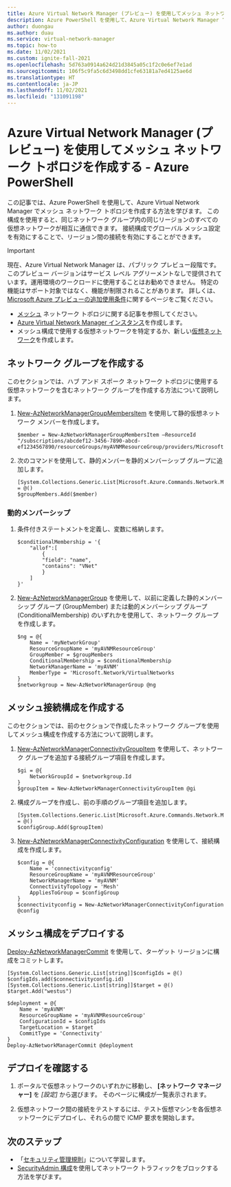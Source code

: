 ```yaml
---
title: Azure Virtual Network Manager (プレビュー) を使用してメッシュ ネットワーク トポロジを作成する - Azure PowerShell
description: Azure PowerShell を使用して、Azure Virtual Network Manager でメッシュ ネットワーク トポロジを作成する方法を学びます。
author: duongau
ms.author: duau
ms.service: virtual-network-manager
ms.topic: how-to
ms.date: 11/02/2021
ms.custom: ignite-fall-2021
ms.openlocfilehash: 5d763a0914a624d21d3845a05c1f2c0e6ef7e1ad
ms.sourcegitcommit: 106f5c9fa5c6d3498dd1cfe63181a7ed4125ae6d
ms.translationtype: HT
ms.contentlocale: ja-JP
ms.lasthandoff: 11/02/2021
ms.locfileid: "131091198"
---
```

# <a name="create-a-mesh-network-topology-with-azure-virtual-network-manager-preview---azure-powershell"></a>Azure Virtual Network Manager (プレビュー) を使用してメッシュ ネットワーク トポロジを作成する - Azure PowerShell

この記事では、Azure PowerShell を使用して、Azure Virtual Network Manager でメッシュ ネットワーク トポロジを作成する方法を学びます。 この構成を使用すると、同じネットワーク グループ内の同じリージョンのすべての仮想ネットワークが相互に通信できます。 接続構成でグローバル メッシュ設定を有効にすることで、リージョン間の接続を有効にすることができます。

> [!IMPORTANT]
> 現在、Azure Virtual Network Manager は、パブリック プレビュー段階です。
> このプレビュー バージョンはサービス レベル アグリーメントなしで提供されています。運用環境のワークロードに使用することはお勧めできません。 特定の機能はサポート対象ではなく、機能が制限されることがあります。
> 詳しくは、[Microsoft Azure プレビューの追加使用条件](https://azure.microsoft.com/support/legal/preview-supplemental-terms/)に関するページをご覧ください。

* [メッシュ](concept-connectivity-configuration.md#mesh-network-topology) ネットワーク トポロジに関する記事を参照してください。
* [Azure Virtual Network Manager インスタンス](create-virtual-network-manager-powershell.md#create-virtual-network-manager)を作成します。
* メッシュ構成で使用する仮想ネットワークを特定するか、新しい[仮想ネットワーク](../virtual-network/quick-create-powershell.md)を作成します。

## <a name="create-a-network-group"></a>ネットワーク グループを作成する

このセクションでは、ハブ アンド スポーク ネットワーク トポロジに使用する仮想ネットワークを含むネットワーク グループを作成する方法について説明します。

1. [New-AzNetworkManagerGroupMembersItem](/powershell/module/az.network/new-aznetworkmanagergroupmembersitem) を使用して静的仮想ネットワーク メンバーを作成します。

    ```azurepowershell-interactive
    $member = New-AzNetworkManagerGroupMembersItem –ResourceId "/subscriptions/abcdef12-3456-7890-abcd-ef1234567890/resourceGroups/myAVNMResourceGroup/providers/Microsoft.Network/virtualNetworks/VNetA"
    ```

1. 次のコマンドを使用して、静的メンバーを静的メンバーシップ グループに追加します。

    ```azurepowershell-interactive
    [System.Collections.Generic.List[Microsoft.Azure.Commands.Network.Models.NetworkManager.PSNetworkManagerGroupMembersItem]]$groupMembers = @()  
    $groupMembers.Add($member)
    ```

### <a name="dynamic-membership"></a>動的メンバーシップ

1. 条件付きステートメントを定義し、変数に格納します。

    ```azurepowershell-interactive
    $conditionalMembership = '{ 
        "allof":[ 
            { 
            "field": "name", 
            "contains": "VNet" 
            } 
        ] 
    }' 
    ```

1. [New-AzNetworkManagerGroup](/powershell/module/az.network/new-aznetworkmanagergroup) を使用して、以前に定義した静的メンバーシップ グループ (GroupMember) または動的メンバーシップ グループ (ConditionalMembership) のいずれかを使用して、ネットワーク グループを作成します。

    ```azurepowershell-interactive
    $ng = @{
        Name = 'myNetworkGroup'
        ResourceGroupName = 'myAVNMResourceGroup'
        GroupMember = $groupMembers
        ConditionalMembership = $conditionalMembership
        NetworkManagerName = 'myAVNM'
        MemberType = 'Microsoft.Network/VirtualNetworks
    }
    $networkgroup = New-AzNetworkManagerGroup @ng
    ```

## <a name="create-a-mesh-connectivity-configuration"></a>メッシュ接続構成を作成する

このセクションでは、前のセクションで作成したネットワーク グループを使用してメッシュ構成を作成する方法について説明します。

1. [New-AzNetworkManagerConnectivityGroupItem](/powershell/module/az.network/new-aznetworkmanagerconnectivitygroupitem) を使用して、ネットワーク グループを追加する接続グループ項目を作成します。

    ```azurepowershell-interactive
    $gi = @{
        NetworkGroupId = $networkgroup.Id
    }
    $groupItem = New-AzNetworkManagerConnectivityGroupItem @gi
    ```

1. 構成グループを作成し、前の手順のグループ項目を追加します。

    ```azurepowershell-interactive
    [System.Collections.Generic.List[Microsoft.Azure.Commands.Network.Models.PSNetworkManagerConnectivityGroupItem]]$configGroup = @()
    $configGroup.Add($groupItem)
    ```

1. [New-AzNetworkManagerConnectivityConfiguration](/powershell/module/az.network/new-aznetworkmanagerconnectivityconfiguration) を使用して、接続構成を作成します。

    ```azurepowershell-interactive
    $config = @{
        Name = 'connectivityconfig'
        ResourceGroupName = 'myAVNMResourceGroup'
        NetworkManagerName = 'myAVNM'
        ConnectivityTopology = 'Mesh'
        AppliesToGroup = $configGroup
    }
    $connectivityconfig = New-AzNetworkManagerConnectivityConfiguration @config
     ```

## <a name="deploy-the-mesh-configuration"></a>メッシュ構成をデプロイする

[Deploy-AzNetworkManagerCommit](/powershell/module/az.network/deploy-aznetworkmanagercommit) を使用して、ターゲット リージョンに構成をコミットします。

```azurepowershell-interactive
[System.Collections.Generic.List[string]]$configIds = @()  
$configIds.add($connectivityconfig.id) 
[System.Collections.Generic.List[string]]$target = @()   
$target.Add("westus")     

$deployment = @{
    Name = 'myAVNM'
    ResourceGroupName = 'myAVNMResourceGroup'
    ConfigurationId = $configIds
    TargetLocation = $target
    CommitType = 'Connectivity'
}
Deploy-AzNetworkManagerCommit @deployment
```

## <a name="confirm-deployment"></a>デプロイを確認する

1. ポータルで仮想ネットワークのいずれかに移動し、 **[ネットワーク マネージャー]** を *[設定]* から選びます。 そのページに構成が一覧表示されます。

1. 仮想ネットワーク間の接続をテストするには、テスト仮想マシンを各仮想ネットワークにデプロイし、それらの間で ICMP 要求を開始します。

## <a name="next-steps"></a>次のステップ

- 「[セキュリティ管理規則](concept-security-admins.md)」について学習します。
- [SecurityAdmin 構成](how-to-block-network-traffic-powershell.md)を使用してネットワーク トラフィックをブロックする方法を学びます。

